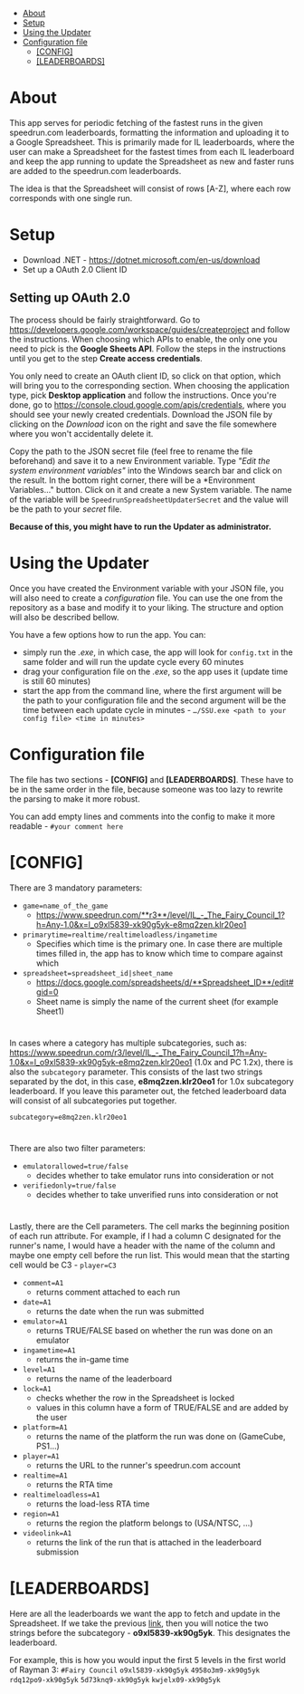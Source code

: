  - [About](#About)
 - [Setup](#Setup)
 - [Using the Updater](#Using)
 - [Configuration file](#Configuration)
	 - [[CONFIG]](#Config)
	 - [[LEADERBOARDS]](#Leaderboards)

# About<a name="About"></a>
This app serves for periodic fetching of the fastest runs in the given speedrun.com leaderboards, formatting the information and uploading it to a Google Spreadsheet. This is primarily made for IL leaderboards, where the user can make a Spreadsheet for the fastest times from each IL leaderboard and keep the app running to update the Spreadsheet as new and faster runs are added to the speedrun.com leaderboards.

The idea is that the Spreadsheet will consist of rows [A-Z], where each row corresponds with one single run.

# Setup<a name="Setup"></a>

 - Download .NET - https://dotnet.microsoft.com/en-us/download
 - Set up a OAuth 2.0 Client ID
 
 
 ## Setting up OAuth 2.0
 The process should be fairly straightforward. Go to https://developers.google.com/workspace/guides/createproject and follow the instructions. When choosing which APIs to enable, the only one you need to pick is the **Google Sheets API**. Follow the steps in the instructions until you get to the step **Create access credentials**.

You only need to create an OAuth client ID, so click on that option, which will bring you to the corresponding section. When choosing the application type, pick **Desktop application** and follow the instructions. Once you're done, go to https://console.cloud.google.com/apis/credentials, where you should see your newly created credentials. Download the JSON file by clicking on the *Download* icon on the right and save the file somewhere where you won't accidentally delete it.

Copy the path to the JSON secret file (feel free to rename the file beforehand) and save it to a new Environment variable. Type *"Edit the system environment variables"* into the Windows search bar and click on the result. In the bottom right corner, there will be a *Environment Variables…" button. Click on it and create a new System variable. The name of the variable will be `SpeedrunSpreadsheetUpdaterSecret` and the value will be the path to your *secret* file.

**Because of this, you might have to run the Updater as administrator.**


# Using the Updater<a name="Using"></a>
Once you have created the Environment variable with your JSON file, you will also need to create a *configuration* file. You can use the one from the repository as a base and modify it to your liking. The structure and option will also be described bellow.

You have a few options how to run the app. You can:

 -  simply run the *.exe*, in which case, the app will look for `config.txt` in the same folder and will run the update cycle every 60 minutes
 - drag your configuration file on the *.exe*, so the app uses it (update time is still 60 minutes)
 - start the app from the command line, where the first argument will be the path to your configuration file and the second argument will be the time between each update cycle in minutes - `…/SSU.exe <path to your config file> <time in minutes>`
 
 # Configuration file<a name="Configuration"></a>
 
 The file has two sections - **[CONFIG]** and **[LEADERBOARDS]**. These have to be in the same order in the file, because someone was too lazy to rewrite the parsing to make it more robust. 

You can add empty lines and comments into the config to make it more readable -
`#your comment here`
 # [CONFIG]<a name="Config"></a>
 There are 3 mandatory parameters:
 
 - `game=name_of_the_game`
	 - https://www.speedrun.com/**r3**/level/IL_-_The_Fairy_Council_1?h=Any-1.0&x=l_o9xl5839-xk90g5yk-e8mq2zen.klr20eo1
 - `primarytime=realtime/realtimeloadless/ingametime`
	 - Specifies which time is the primary one. In case there are multiple times filled in, the app has to know which time to compare against which
 - `spreadsheet=spreadsheet_id|sheet_name`
	 - https://docs.google.com/spreadsheets/d/**Spreadsheet_ID**/edit#gid=0
	 - Sheet name is simply the name of the current sheet (for example Sheet1)

#
In cases where a category has multiple subcategories, such as: <a name="speedrunlink"></a>https://www.speedrun.com/r3/level/IL_-_The_Fairy_Council_1?h=Any-1.0&x=l_o9xl5839-xk90g5yk-e8mq2zen.klr20eo1 (1.0x and PC 1.2x), there is also the `subcategory` parameter. This consists of the last two strings separated by the dot, in this case, **e8mq2zen.klr20eo1** for 1.0x subcategory leaderboard. If you leave this parameter out, the fetched leaderboard data will consist of all subcategories put together.

`subcategory=e8mq2zen.klr20eo1`
#
There are also two filter parameters:

 - `emulatorallowed=true/false`
	 - decides whether to take emulator runs into consideration or not
 - `verifiedonly=true/false`
	 - decides whether to take unverified runs into consideration or not

#
Lastly, there are the Cell parameters. The cell marks the beginning position of each run attribute. For example, if I had a column C designated for the runner's name, I would have a header with the name of the column and maybe one empty cell before the run list. This would mean that the starting cell would be C3 - `player=C3`

 - `comment=A1`
	 - returns comment attached to each run
 - `date=A1`
	 - returns the date when the run was submitted
 - `emulator=A1`
	 - returns TRUE/FALSE based on whether the run was done on an emulator
 - `ingametime=A1`
	 - returns the in-game time
 - `level=A1`
	 - returns the name of the leaderboard
 - `lock=A1`
	 - checks whether the row in the Spreadsheet is locked
	 - values in this column have a form of TRUE/FALSE and are added by the user
 - `platform=A1`
	 - returns the name of the platform the run was done on (GameCube, PS1…)
 - `player=A1`
	 - returns the URL to the runner's speedrun.com account
 - `realtime=A1`
	 - returns the RTA time
 - `realtimeloadless=A1`
	 - returns the load-less RTA time
 - `region=A1`
	 - returns the region the platform belongs to (USA/NTSC, …)
 - `videolink=A1`
	 - returns the link of the run that is attached in the leaderboard submission

# [LEADERBOARDS]<a name="Leaderboards"></a>
Here are all the leaderboards we want the app to fetch and update in the Spreadsheet. If we take the previous [link](#speedrunlink), then you will notice the two strings before the subcategory - **o9xl5839-xk90g5yk**. This designates the leaderboard.

For example, this is how you would input the first 5 levels in the first world of Rayman 3:
`#Fairy Council`
`o9xl5839-xk90g5yk`
`4958o3m9-xk90g5yk`
`rdq12po9-xk90g5yk`
`5d73knq9-xk90g5yk`
`kwjelx09-xk90g5yk`